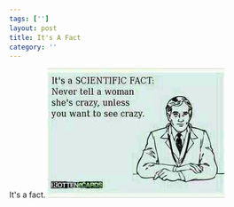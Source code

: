 ```yaml
---
tags: ['']
layout: post
title: It's A Fact
category: ''
---
```

It's a fact.
![It's a fact.](/uploads/2012-11-26-its-a-fact.jpg)
